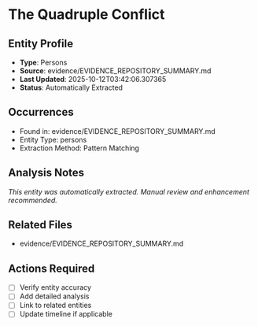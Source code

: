 # The Quadruple Conflict

## Entity Profile
- **Type**: Persons
- **Source**: evidence/EVIDENCE_REPOSITORY_SUMMARY.md
- **Last Updated**: 2025-10-12T03:42:06.307365
- **Status**: Automatically Extracted

## Occurrences
- Found in: evidence/EVIDENCE_REPOSITORY_SUMMARY.md
- Entity Type: persons
- Extraction Method: Pattern Matching

## Analysis Notes
*This entity was automatically extracted. Manual review and enhancement recommended.*

## Related Files
- evidence/EVIDENCE_REPOSITORY_SUMMARY.md

## Actions Required
- [ ] Verify entity accuracy
- [ ] Add detailed analysis
- [ ] Link to related entities
- [ ] Update timeline if applicable
